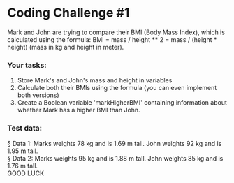 # Coding Challenge #1

Mark and John are trying to compare their BMI (Body Mass Index), which is calculated using the formula:
BMI = mass / height ** 2 = mass / (height * height) (mass in kg and height in meter).

### **Your tasks:**
1. Store Mark's and John's mass and height in variables
2. Calculate both their BMIs using the formula (you can even implement both
versions)
3. Create a Boolean variable 'markHigherBMI' containing information about
whether Mark has a higher BMI than John.

### **Test data:**
§ Data 1: Marks weights 78 kg and is 1.69 m tall. John weights 92 kg and is 1.95
m tall. <br>
§ Data 2: Marks weights 95 kg and is 1.88 m tall. John weights 85 kg and is 1.76
m tall. <br>
GOOD LUCK 